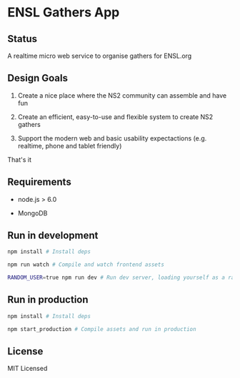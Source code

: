 # ENSL Gathers App

## Status

A realtime micro web service to organise gathers for ENSL.org

## Design Goals

1) Create a nice place where the NS2 community can assemble and have fun

2) Create an efficient, easy-to-use and flexible system to create NS2 gathers

3) Support the modern web and basic usability expectactions (e.g. realtime, phone and tablet friendly)

That's it

## Requirements

- node.js > 6.0

- MongoDB

## Run in development

```bash
npm install # Install deps

npm run watch # Compile and watch frontend assets

RANDOM_USER=true npm run dev # Run dev server, loading yourself as a random user
```

## Run in production

```bash
npm install # Install deps

npm start_production # Compile assets and run in production
```

## License

MIT Licensed
